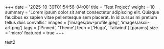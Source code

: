 +++
date = '2025-10-30T01:54:56-04:00'
title = 'Test Project'
weight = 10
summary = 'Lorem ipsum dolor sit amet consectetur adipiscing elit. Quisque faucibus ex sapien vitae pellentesque sem placerat. In id cursus mi pretium tellus duis convallis.'
images = ['images/bw-profile.jpeg', 'images/ascii-art.png']
tags = ['Pinned', 'Theme']
tech = ['Hugo', 'Tailwind']
[params]
    size = 'micro'
    featured = true
+++

test2